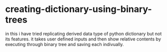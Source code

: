 # creating-dictionary-using-binary-trees
in this i have tried replicating derived data type of python dictionary but not its features. it takes user defined inputs and then show relative contents by executing through binary tree and saving each indivually.
